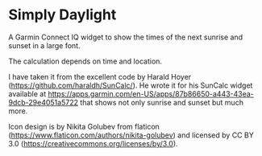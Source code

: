 # Simply Daylight
A Garmin Connect IQ widget to show the times of the next sunrise and sunset in a large font.

The calculation depends on time and location.

I have taken it from the excellent code by Harald Hoyer (https://github.com/haraldh/SunCalc/). He wrote it for his SunCalc widget available at https://apps.garmin.com/en-US/apps/87b86650-a443-43ea-9dcb-29e4051a5722 that shows not only sunrise and sunset but much more.

Icon design is by Nikita Golubev from flaticon (https://www.flaticon.com/authors/nikita-golubev) and licensed by CC BY 3.0 (https://creativecommons.org/licenses/by/3.0).